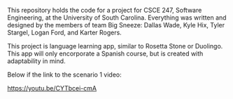 This repository holds the code for a project for CSCE 247, Software Engineering, at the University of South Carolina.
Everything was written and designed by the members of team Big Sneeze: Dallas Wade, Kyle Hix, Tyler Stargel, Logan Ford, and Karter Rogers.

This project is language learning app, similar to Rosetta Stone or Duolingo. This app will only encorporate a Spanish course, but is created with adaptability in mind. 

Below if the link to the scenario 1 video:

https://youtu.be/CYTbcei-cmA
